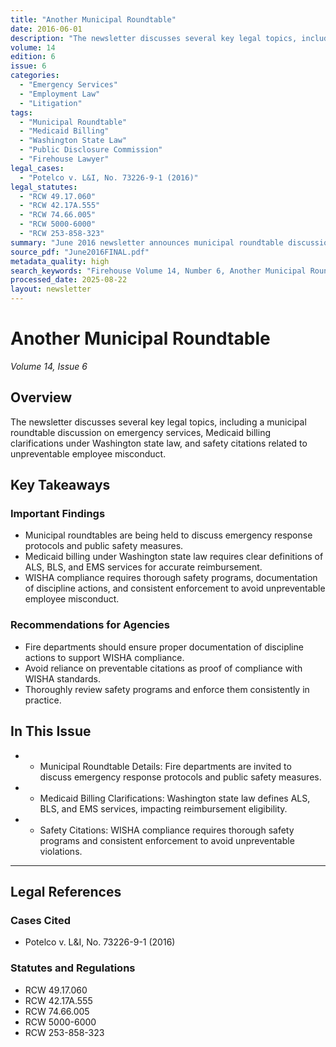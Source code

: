 ```yaml
---
title: "Another Municipal Roundtable"
date: 2016-06-01
description: "The newsletter discusses several key legal topics, including a municipal roundtable discussion on emergency services, Medicaid billing clarifications under Washington state law, and safety citations related to unpreventable employee misconduct."
volume: 14
edition: 6
issue: 6
categories:
  - "Emergency Services"
  - "Employment Law"
  - "Litigation"
tags:
  - "Municipal Roundtable"
  - "Medicaid Billing"
  - "Washington State Law"
  - "Public Disclosure Commission"
  - "Firehouse Lawyer"
legal_cases:
  - "Potelco v. L&I, No. 73226-9-1 (2016)"
legal_statutes:
  - "RCW 49.17.060"
  - "RCW 42.17A.555"
  - "RCW 74.66.005"
  - "RCW 5000-6000"
  - "RCW 253-858-323"
summary: "June 2016 newsletter announces municipal roundtable discussion on emergency services at West Pierce Fire Station 21, provides Medicaid billing clarifications under Washington state law for ALS, BLS, and EMS services per RCW 74.66.005, analyzes WISHA compliance requirements including Potelco v. L&I case regarding unpreventable employee misconduct, and offers guidance on safety program documentation and enforcement."
source_pdf: "June2016FINAL.pdf"
metadata_quality: high
search_keywords: "Firehouse Volume 14, Number 6, Another Municipal Roundtable, Municipal Roundtable Discussion, Next Friday June 24, West Pierce Fire and Rescue Station 21, MR free discussion group, RCW 74.66.005"
processed_date: 2025-08-22
layout: newsletter
---
```


# Another Municipal Roundtable

*Volume 14, Issue 6*

## Overview

The newsletter discusses several key legal topics, including a municipal roundtable discussion on emergency services, Medicaid billing clarifications under Washington state law, and safety citations related to unpreventable employee misconduct.

## Key Takeaways

### Important Findings

- Municipal roundtables are being held to discuss emergency response protocols and public safety measures.
- Medicaid billing under Washington state law requires clear definitions of ALS, BLS, and EMS services for accurate reimbursement.
- WISHA compliance requires thorough safety programs, documentation of discipline actions, and consistent enforcement to avoid unpreventable employee misconduct.

### Recommendations for Agencies

- Fire departments should ensure proper documentation of discipline actions to support WISHA compliance.
- Avoid reliance on preventable citations as proof of compliance with WISHA standards.
- Thoroughly review safety programs and enforce them consistently in practice.

## In This Issue

- - Municipal Roundtable Details: Fire departments are invited to discuss emergency response protocols and public safety measures.
- - Medicaid Billing Clarifications: Washington state law defines ALS, BLS, and EMS services, impacting reimbursement eligibility.
- - Safety Citations: WISHA compliance requires thorough safety programs and consistent enforcement to avoid unpreventable violations.

---

## Legal References

### Cases Cited

- Potelco v. L&I, No. 73226-9-1 (2016)

### Statutes and Regulations

- RCW 49.17.060
- RCW 42.17A.555
- RCW 74.66.005
- RCW 5000-6000
- RCW 253-858-323

